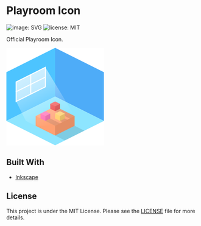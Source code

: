 # Playroom Icon

![image: SVG][shield-image] ![license: MIT][shield-license]

Official Playroom Icon.

![Playroom Icon](png/playroom256.png)

## Built With

* [Inkscape][inkscape]

## License

This project is under the MIT License.
Please see the [LICENSE](https://github.com/Santa-Polytecha/playroom-icon/blob/master/LICENSE)
file for more details.

[inkscape]: https://inkscape.org/
[shield-image]: https://img.shields.io/badge/image-SVG-red.svg
[shield-license]: https://img.shields.io/badge/license-MIT-blue.svg
